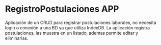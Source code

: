 # RegistroPostulaciones APP
Aplicación de un CRUD para registrar postulaciones laborales, no necesita login o conexión a una BD ya que utiliza IndexDB.
La aplicación registra postulaciones, las muestra en un listado, ademas permite editar y eliminarlas.
